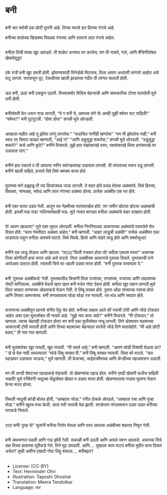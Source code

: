 # बनी

##
बनी चार वर्षाची एक छोटी मुलगी आहे. तिच्या घराचे दार हिरव्या रंगाचे आहे.

बनीच्या शाळेच्या खिडक्या पिवळ्या रंगाच्या आणि दरवाजे लाल रंगाचे आहेत.

##
बनीला तिची शाळा खूप आवडते. ती शाळेत अभ्यास तर करतेच,
पण ती नाचते, गाते, आणि मैत्रिणींसोबत खेळतेसुद्धा!

##
एके रात्री बनी खूप दमली होती. झोपण्यासाठी तिनेडोळे मिटताच, तिला आपण अधांतरी तरंगतो आहोत असे वाटू लागले.
घरापासून दूर, टेकडीच्या खाली झाडांच्या गर्दीत ती तरंगत चालली होती.

##
ऊठ बनी, ऊठ! बनी दचकून उठली. तिच्यासमोर विचित्र चेहर्‍याची आणि
चमत्कारिक टोप्या घातलेली मुले उभी होती.

##
बनीभोवती फेर धरून गाऊ लागली,
“ये ग बनी ये, आमच्या संगे ये! आम्ही तुझी वर्षभर वाट पाहिली!”
“वर्षभर?” बनी पुटपुटली.
“होय! होय!” सगळी मुले ओरडली.

##
आम्हाला माहीत आहे तू झोपेत तरंगू लागतेस.”
“कदाचित गाणीही म्हणतेस”
“पण मी झोपलेच नाही,” बनी स्वतः ला चिमटा काढत म्हाणाली, “आई ग!”
“आणि उडूसुद्धा शकतेस,” सगळी मुले ओरडली.
“उडूसुद्धा शकते?” कसे आणि कुठे?” बनीने विचारले. तुझे हात पंखांसारखे पसर, पक्ष्यांसारखे किंवा ढगांसारखे वर उडायला लाग.”

##
बनीने हात पसरले व ती आपल्या नवीन सवंगड्यांसह उडायला लागली.
ती जंगलाच्या वरून उडू लागली. बनीने खाली पाहिले, हजारो दिवे तिथे चमचम करत होते.

##
मुलांच्या मागे हळूहळू ती त्या दिव्यांजवळ जाऊ लागली. ते शहर होते प्रचंड मोठ्या अळंब्यांचे.
तिथे हिरव्या, पिवळ्या, जांभळ्या, सफेद आणि लाल रंगाच्या अळंब्या होत्या.
प्रत्येक अळंबीत एक घर होते.

##
बनी एका घरात उडत गेली. आतून घर नेहमीच्या घरांसारखेच होते. पण जमीन छोट्या छोट्या अळंब्यांची होती.
इतकी मऊ मऊ! गालिच्यापेक्षाही मऊ.
मुले नाचत बागडत बनीला अळंब्यांचे शहर दाखवत होती.

##
ये! आपण खाऊया!” मुले एका सुरात ओरडली. बनीला निरनिराळ्या आकाराच्या अळंब्यांचे पसरलेले शेत दिसत होते.
“काय गंमतीदार अळंब्या आहेत,” बनी म्हणाली.
“आहा! लाडूची अळंबी!” पत्येक अळंबीवर एका लाडवाला पाहून बनीला आश्चर्य वाटले. तिथे पिवळे, हिरवे आणि पांढरे लाडू होते आणि बर्फ्यासुध्दा!

##
बनीने एक लाडू तोडला आणि खाल्ला. “वाऽऽऽ”किती रुचकर होता तो! चवीला एकदम मस्त!”
अचानक तिला कोणीतरी हाक मारत आहे असे वाटले. तिला अळंबीच्या आकाराचे पुस्तक दिसले.
पुस्तकाची पाने आपोआप उलटत होती. त्यातली चित्रे वर-खाली उड्या मारत होती. “बनी पुस्तक वाचायला ये.”

##
बनी ‘पुस्तक अळंबीकडे’ गेली. पुस्तकातील चित्रांनी तिला राजांच्या, राण्यांच्या, पऱ्यांच्या आणि लढायांच्या गोष्टी सांगितल्या. अळंबीचे वेफर्स खात खात बनी मजेत गोष्ट ऐकत होती. बनीला खूप तहान लागली.मुले तिला चवदार पाण्याच्या ओढ्याकडे घेऊन गेली. ते लिंबू सरबत होते. दुसरा ओढा संत्र्याच्या रसाचा होता आणि तिसरा आमरसाचा. बनी सगळ्यातला थोडा थोडा रस प्यायली. रस थंड आणि चवदार होते.

##
वाजणाऱ्या अळंबीतून छानसे संगीत ऎकू येत होते.
बनीच्या लक्षात आले की ज्याची टोपी आणि जोडे टोकदार आहेत अशा एका मुलासोबत ती नाचते आहे.
“तूझे नाव काय आहे?” बनीने विचारले. “मी टोकदार,” तो म्हणाला. त्याचा चेहराही टोकदार होता! मग बनी एका मुलीसोबत नाचू लागली. तिने डोक्यावर बदामाच्या आकाराची टोपी घातली होती आणि तिच्या बदामाच्या चेहऱ्याला साजेसे जोडे तिने घातलेहोते.
“मी आहे छोटी बदाम,” ती गात गात म्हणाली.

##
बनी मुलांबरोबर खूप गायली, खूप नाचली. “मी दमले आहे,” बनी म्हणाली.
“आपण थोडी विश्रांती घेऊया का? ” छे छे वेळ नाही आपल्याला!
“थोडे लिंबू सरबत पी.” बनी लिंबू सरबत प्यायली. तिला बरे वाटले.
“चल पहाडावर उडायला जाऊया,” मुले म्हणाली.
ती केकच्या, आईसक्रीमच्या आणि कॅन्डीच्या पहाडांवरून उडाली.

##
मग ती अगदी शेवटच्या पहाडाकडे पोहचली.
तो खेळण्यांचा पहाड होता. बनीने एवढी खेळणी कधीच पाहिली नव्हती!
मुले रंगीबेरंगी जादूच्या चेंडूसोबत खेळत व उड्या मारत होती.
खेळण्यातल्या गाड्या मुलांना घेऊन फेऱ्या मारत होत्या.

##
तिथली जादूची कोडी बोलत होती, “आम्हाला जोडा.”
रंगीत ठोकळे ओरडले, “आम्हाला रचा आणि पुन्हा मोडा.”
बनीने खूपच मजा केली. आता घरी जायची वेळ झाली. सगळेजण जंगलावरून उडत उडत बनीच्या घराकडे निघाले.

##
टाटा बनी! पुन्हा ये!” मुलांनी बनीचा निरोप घेतला आणि परत आपल्या अळंबीच्या शहरात निघून गेली.

##
बनी अंथरूणात पडली आणि गाढ झोपी गेली.
सकाळी बनी उठली आणि आपले स्वप्न आठवले.
अचानक तिचे लक्ष तिच्या हाताच्या मूठीकडे गेले. तिने मूठ उघडली. आणि....
तुम्हाला काय वाटतं बनीला मुठीत काय दिसलं असेल?
तुम्ही अशीच एखादी गोष्ट लिहू शकाल.... बनीबद्दल?

##
* License: [CC-BY]
* Text: Herminder Ohri
* Illustration: Taposhi Ghoshal
* Translation: Meera Tendolkar
* Language: mr
